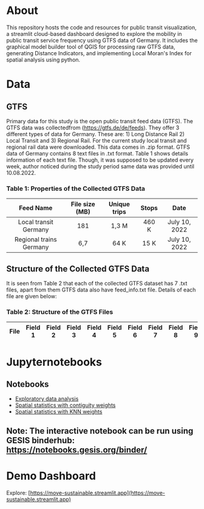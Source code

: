 # About 
This repository hosts the code and resources for public transit visualization, a streamlit cloud-based dashboard designed to explore the mobility in public transit service frequency using GTFS data of Germany. It includes the graphical model builder tool of QGIS for processing raw GTFS data, generating Distance Indicators, and implementing Local Moran's Index for spatial analysis using python.
# Data
## GTFS
 
Primary data for this study is the open public transit feed data (GTFS). The GTFS data was collectedfrom (https://gtfs.de/de/feeds). They offer 3 different types of data for Germany. These are: 1) Long Distance Rail 2) Local Transit and 3) Regional Rail. For the current study local transit and regional rail data were downloaded. This data comes in .zip format. GTFS data of Germany contains 8 text files in .txt format. Table 1 shows details information of each text file. Though, it was supposed to be updated every week, author noticed during the study period same data was provided until 10.08.2022.

### Table 1: Properties of the Collected GTFS Data

|**Feed Name** | **File size (MB)**| **Unique trips** | **Stops** | **Date** |
|:---:| :---:|:---:|:---:|:---:| 
| Local transit Germany |181|1,3 M|460 K| July 10, 2022|
| Regional trains Germany|6,7|64 K|15 K| July 10, 2022|

## Structure of the Collected GTFS Data
It is seen from Table 2 that each of the collected GTFS dataset has 7 .txt files, apart from them GTFS data also have feed_info.txt file. Details of each file are given below:
### Table 2: Structure of the GTFS Files
|**File** | **Field 1**| **Field 2** | **Field 3** | **Field 4** |**Field 5**| **Field 6** | **Field 7** | **Field 8** | **Field 9** | **Field 10** |
|:---:| :---:|:---:|:---:|:---:|:---:| :---:|:---:|:---:|:---:|:---:| 


# Jupyternotebooks
## Notebooks 
- [Exploratory data analysis](https://github.com/ssujit/move_sustainable/blob/main/notebook/1_exploratory_data_analysis.ipynb)
- [Spatial statistics with contiguity weights](https://github.com/ssujit/move_sustainable/blob/main/notebook/2_spatial_statistics_contiguity.ipynb)
- [Spatial statistics with KNN weights](https://github.com/ssujit/move_sustainable/blob/main/notebook/2_spatial_statistics_neighborhood.ipynb)


## Note: The interactive notebook can be run using GESIS binderhub: https://notebooks.gesis.org/binder/

# Demo Dashboard
Explore: [https://move-sustainable.streamlit.app](https://move-sustainable.streamlit.app) 
